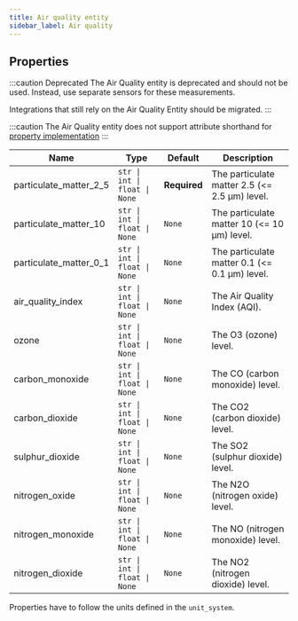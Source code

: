 ```yaml
---
title: Air quality entity
sidebar_label: Air quality
---
```


## Properties

:::caution Deprecated
The Air Quality entity is deprecated and should not be used. Instead, use
separate sensors for these measurements.

Integrations that still rely on the Air Quality Entity should be migrated.
:::

:::caution
The Air Quality entity does not support attribute shorthand for [property implementation](../entity.md#entity-class-or-instance-attributes)
:::


| Name | Type | Default | Description
| ---- | ---- | ------- | -----------
| particulate_matter_2_5 | <code>str &#124; int &#124; float &#124; None</code> | **Required** | The particulate matter 2.5 (\<= 2.5 μm) level.
| particulate_matter_10 | <code>str &#124; int &#124; float &#124; None</code> | `None` | The particulate matter 10 (\<= 10 μm) level.
| particulate_matter_0_1 | <code>str &#124; int &#124; float &#124; None</code> | `None` | The particulate matter 0.1 (\<= 0.1 μm) level.
| air_quality_index | <code>str &#124; int &#124; float &#124; None</code> | `None` | The Air Quality Index (AQI).
| ozone | <code>str &#124; int &#124; float &#124; None</code> | `None` | The O3 (ozone) level.
| carbon_monoxide | <code>str &#124; int &#124; float &#124; None</code> | `None` | The CO (carbon monoxide) level.
| carbon_dioxide | <code>str &#124; int &#124; float &#124; None</code> | `None` | The CO2 (carbon dioxide) level.
| sulphur_dioxide | <code>str &#124; int &#124; float &#124; None</code> | `None` | The SO2 (sulphur dioxide) level.
| nitrogen_oxide | <code>str &#124; int &#124; float &#124; None</code> | `None` | The N2O (nitrogen oxide) level.
| nitrogen_monoxide | <code>str &#124; int &#124; float &#124; None</code> | `None` | The NO (nitrogen monoxide) level.
| nitrogen_dioxide | <code>str &#124; int &#124; float &#124; None</code> | `None` | The NO2 (nitrogen dioxide) level.

Properties have to follow the units defined in the `unit_system`.
